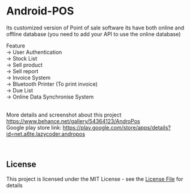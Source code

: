 # Android-POS
Its customized version of Point of sale software its have both online and offline database (you need to add your API to use the online database)

Feature </br>
-> User Authentication </br>
-> Stock List </br>
-> Sell product </br>
-> Sell report </br>
-> Invoice System </br>
-> Bluetooth Printer (To print invoice) </br>
-> Due List </br>
-> Online Data Synchronise System </br></br>

More details and screenshot about this project https://www.behance.net/gallery/54364123/AndroPos </br>
Google play store link: https://play.google.com/store/apps/details?id=net.a6te.lazycoder.andropos


</br>

## License
This project is licensed under the MIT License - see the [License File](LICENSE) for details
